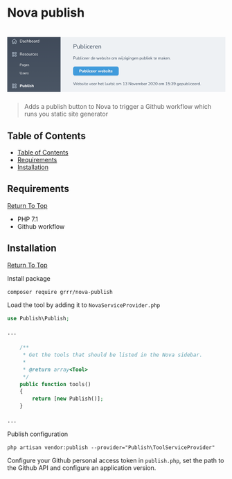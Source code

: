 # Nova publish

<!-- Header & Preview Image -->
<h1 align="center">
  <img src=".github/readme-hero.png">
</h1>

<!-- Shields -->

<!-- Description -->

> Adds a publish button to Nova to trigger a Github workflow which runs you static site generator

## Table of Contents

-   [Table of Contents](#table-of-contents)
-   [Requirements](#requirements)
-   [Installation](#installation)

## Requirements

[Return To Top](#nova-publish)

-   PHP 7.1
-   Github workflow

## Installation

[Return To Top](#nova-publish)

Install package

```shell script
composer require grrr/nova-publish
```

Load the tool by adding it to `NovaServiceProvider.php`

```php
use Publish\Publish;

...

    /**
     * Get the tools that should be listed in the Nova sidebar.
     *
     * @return array<Tool>
     */
    public function tools()
    {
        return [new Publish()];
    }

...
```

Publish configuration

```shell
php artisan vendor:publish --provider="Publish\ToolServiceProvider"
```

Configure your Github personal access token in `publish.php`, set the path to the Github API and configure an application version.
